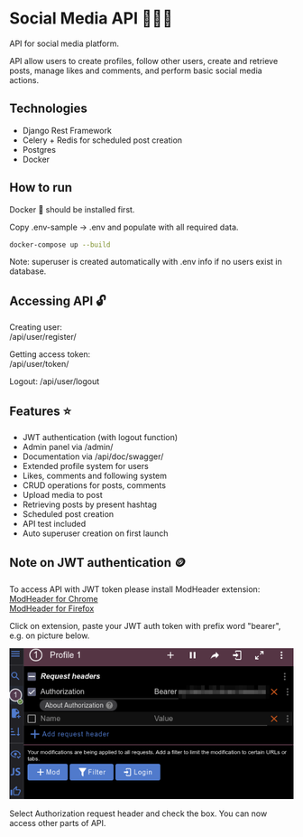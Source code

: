 # Social Media API 👩🏻‍💻

API for social media platform.

API allow users to create profiles, follow other users, create and retrieve posts, manage likes and comments, and
perform basic social media actions.

## Technologies

- Django Rest Framework
- Celery + Redis for scheduled post creation
- Postgres
- Docker

## How to run

Docker 🐳 should be installed first.

Copy .env-sample -> .env and populate with all required data.

```bash
docker-compose up --build
```

Note: superuser is created automatically with .env info if no users exist in database.

## Accessing API 🔓

Creating user:  
/api/user/register/

Getting access token:  
/api/user/token/

Logout:
/api/user/logout

## Features ⭐

- JWT authentication (with logout function)
- Admin panel via /admin/
- Documentation via /api/doc/swagger/
- Extended profile system for users
- Likes, comments and following system
- CRUD operations for posts, comments
- Upload media to post
- Retrieving posts by present hashtag
- Scheduled post creation
- API test included
- Auto superuser creation on first launch

## Note on JWT authentication 🪙

To access API with JWT token please install ModHeader extension:  
[ModHeader for Chrome](https://chromewebstore.google.com/detail/modheader-modify-http-hea/idgpnmonknjnojddfkpgkljpfnnfcklj)  
[ModHeader for Firefox](https://addons.mozilla.org/uk/firefox/addon/modheader-firefox/)

Click on extension, paste your JWT auth token with prefix word "bearer", e.g. on picture below.

![mod.png](readme_media/mod.png)

Select Authorization request header and check the box.
You can now access other parts of API.
